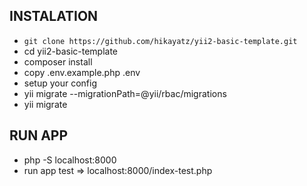 ## INSTALATION

<!-- // todo : setup app -->

-  `git clone https://github.com/hikayatz/yii2-basic-template.git`
-  cd yii2-basic-template
-  composer install
-  copy .env.example.php .env
-  setup your config
-  yii migrate --migrationPath=@yii/rbac/migrations
-  yii migrate

## RUN APP

-  php -S localhost:8000
-  run app test => localhost:8000/index-test.php
